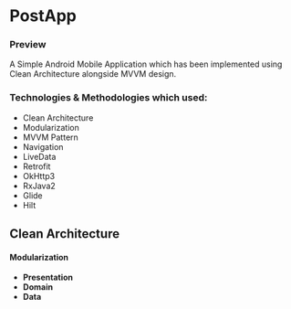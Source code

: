 # PostApp

### Preview

A Simple Android Mobile Application which has been implemented using Clean Architecture alongside MVVM design.

### Technologies & Methodologies which used:

- Clean Architecture
- Modularization
- MVVM Pattern
- Navigation
- LiveData
- Retrofit
- OkHttp3
- RxJava2
- Glide
- Hilt

## Clean Architecture
#### Modularization
* __Presentation__
* __Domain__
* __Data__
